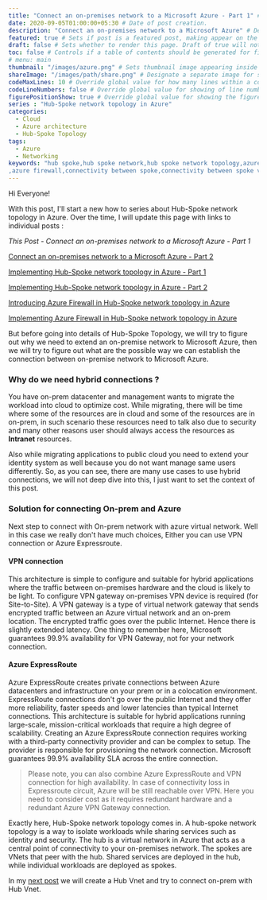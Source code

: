 ```yaml
---
title: "Connect an on-premises network to a Microsoft Azure - Part 1" # Title of the blog post.
date: 2020-09-05T01:00:00+05:30 # Date of post creation.
description: "Connect an on-premises network to a Microsoft Azure" # Description used for search engine.
featured: true # Sets if post is a featured post, making appear on the home page side bar.
draft: false # Sets whether to render this page. Draft of true will not be rendered.
toc: false # Controls if a table of contents should be generated for first-level links automatically.
# menu: main
thumbnail: "/images/azure.png" # Sets thumbnail image appearing inside card on homepage.
shareImage: "/images/path/share.png" # Designate a separate image for social media sharing.
codeMaxLines: 10 # Override global value for how many lines within a code block before auto-collapsing.
codeLineNumbers: false # Override global value for showing of line numbers within code block.
figurePositionShow: true # Override global value for showing the figure label.
series : "Hub-Spoke network topology in Azure"
categories:
  - Cloud
  - Azure architecture
  - Hub-Spoke Topology
tags:
  - Azure
  - Networking
keywords: "hub spoke,hub spoke network,hub spoke network topology,azure hub spoke,azure hub spoke network,azure hub spoke network topology
,azure firewall,connectivity between spoke,connectivity between spoke vnet using azure firewall,azure powershell,Point to Site, Site to Site,VPN"
---
```


Hi Everyone!

With this post, I'll start a new how to series about Hub-Spoke network topology in Azure. Over the time, I will update this page with links to individual posts : 

_This Post - Connect an on-premises network to a Microsoft Azure - Part 1_

[Connect an on-premises network to a Microsoft Azure - Part 2](/post/connect-azure-with-your-on-prem-network-part-2)

[Implementing Hub-Spoke network topology in Azure - Part 1](/post/implementing-hub-spoke-network-topology-in-azure-part-1)

[Implementing Hub-Spoke network topology in Azure - Part 2](/post/implementing-hub-spoke-network-topology-in-azure-part-2)

[Introducing Azure Firewall in Hub-Spoke network topology in Azure](/post/introducing-azure-firewall-in-hub-spoke-network-topology-in-azure)

[Implementing Azure Firewall in Hub-Spoke network topology in Azure](/post/implementing-azure-firewall-in-hub-spoke-network-topology-in-azure)

But before going into details of Hub-Spoke Topology, we will try to figure out why we need to extend an on-premise network to Microsoft Azure, then we will try to figure out what are the possible way we can establish the connection between on-premise network to Microsoft Azure. 

### Why do we need hybrid connections ?

You have on-prem datacenter and management wants to migrate the workload into cloud to optimize cost. While migrating, there will be time where some of the resources are in cloud and some of the resources are in on-prem, in such scenario these resources need to talk also due to security and many other reasons user should always access the resources as **Intranet** resources. 

Also while migrating applications to public cloud you need to extend your identity system as well because you do not want manage same users differently. So, as you can see, there are many use cases to use hybrid connections, we will not deep dive into this, I just want to set the context of this post.


### Solution for connecting On-prem and Azure

Next step to connect with On-prem network with azure virtual network. Well in this case we really don't have much choices, Either you can use VPN connection or Azure Expressroute.

#### VPN connection
This architecture is simple to configure and suitable for hybrid applications where the traffic between on-premises hardware and the cloud is likely to be light. To configure VPN gateway on-premises VPN device is required (for Site-to-Site). A VPN gateway is a type of virtual network gateway that sends encrypted traffic between an Azure virtual network and an on-prem location. The encrypted traffic goes over the public Internet. Hence there is slightly extended latency. One thing to remember here, Microsoft guarantees 99.9% availability for VPN Gateway, not for your network connection.


#### Azure ExpressRoute

Azure ExpressRoute creates private connections between Azure datacenters and infrastructure on your prem or in a colocation environment. ExpressRoute connections don't go over the public Internet and they offer more reliability, faster speeds and lower latencies than typical Internet connections. This architecture is suitable for hybrid applications running large-scale, mission-critical workloads that require a high degree of scalability. Creating an Azure ExpressRoute connection requires working with a third-party connectivity provider and can be complex to setup. The provider is responsible for provisioning the network connection. Microsoft guarantees  99.9% availability SLA across the entire connection.


> Please note, you can also combine Azure ExpressRoute and VPN connection for high availability. In case of connectivity loss in Expressroute circuit, Azure will be still reachable over VPN. Here you need to consider cost as it requires redundant hardware and a redundant Azure VPN Gateway connection.


Exactly here, Hub-Spoke network topology comes in. A hub-spoke network topology is a way to isolate workloads while sharing services such as identity and security. The hub is a virtual network in Azure that acts as a central point of connectivity to your on-premises network. The spokes are VNets that peer with the hub. Shared services are deployed in the hub, while individual workloads are deployed as spokes.

In my [next post](/post/connect-azure-with-your-on-prem-network-part-2) we will create a Hub Vnet and try to connect on-prem with Hub Vnet.


[^1]:  [Azure Architecture Reference](https://docs.microsoft.com/en-us/azure/architecture/reference-architectures/hybrid-networking/#vpn-connection)